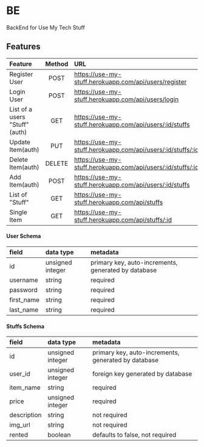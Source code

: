 # BE
BackEnd for Use My Tech Stuff

## Features

| Feature | Method | URL |
| :--|:--:|:--|
| Register User | POST | https://use-my-stuff.herokuapp.com/api/users/register | 
| Login User | POST | https://use-my-stuff.herokuapp.com/api/users/login |
| List of a users "Stuff"(auth) | GET | https://use-my-stuff.herokuapp.com/api/users/:id/stuffs |
| Update Item(auth) | PUT | https://use-my-stuff.herokuapp.com/api/users/:id/stuffs/:id |
| Delete Item(auth) | DELETE | https://use-my-stuff.herokuapp.com/api/users/:id/stuffs/:id |
| Add Item(auth) | POST | https://use-my-stuff.herokuapp.com/api/users/:id/stuffs |
| List of "Stuff" | GET | https://use-my-stuff.herokuapp.com/api/stuffs |
| Single Item | GET | https://use-my-stuff.herokuapp.com/api/stuffs/:id |

#### User Schema

| field       | data type        | metadata                                            |
| :---------- | :--------------- | :-------------------------------------------------- |
| id          | unsigned integer | primary key, auto-increments, generated by database |
| username    | string           | required                                    |
| password    | string           | required                                    |
| first_name  | string           | required                                    |
| last_name   | string           | required                                    |

#### Stuffs Schema

| field       | data type        | metadata                                            |
| :---------- | :--------------- | :-------------------------------------------------- |
| id          | unsigned integer | primary key, auto-increments, generated by database |
| user_id     | unsigned integer | foreign key generated by database |
| item_name        | string           | required                                   |
| price       | unsigned integer | required                                            |
| description        | string           | not required                                   |
| img_url       | string | not required                                           |
| rented       | boolean | defaults to false, not required                                           |
